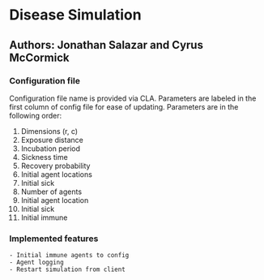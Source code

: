 # Disease Simulation
## Authors: Jonathan Salazar and Cyrus McCormick

### Configuration file
 Configuration file name is provided via CLA. 
Parameters are labeled in the first column of config file 
for ease of updating. Parameters are in the following order:
 1. Dimensions (r, c)
 2. Exposure distance
 3. Incubation period
 4. Sickness time
 5. Recovery probability
 6. Initial agent locations
 7. Initial sick
 8. Number of agents
 9. Initial agent location
 10. Initial sick
 11. Initial immune

### Implemented features
    - Initial immune agents to config
    - Agent logging
    - Restart simulation from client